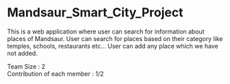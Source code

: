 # Mandsaur_Smart_City_Project

This is a web application where user can search for information about places of Mandsaur. User can search for places based on their category like temples, schools, restaurants 
etc... User can add any place which we have not added. 

Team Size : 2                                                                                                                                                   
Contribution of each member : 1/2
